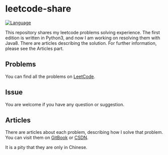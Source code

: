 # leetcode-share

[![Language](https://img.shields.io/badge/python-3.5-blue.svg)](https://www.python.org)

This repository shares my leetcode problems solving experience. The first edition is written in Python3, and now I am working on resolving them with Java8. There are articles describing the solution. For further information, please see the Articles part.

## Problems

You can find all the problems on [LeetCode](https://leetcode.com).

## Issue

You are welcome if you have any question or suggestion.

## Articles

There are articles about each problem, describing how I solve that problem. You can visit them on [GitBook](https://shenjie1993.gitbooks.io/leetcode-python/content/) or [CSDN](http://blog.csdn.net/column/details/leetcode-python.html).

It is a pity that they are only in Chinese.
